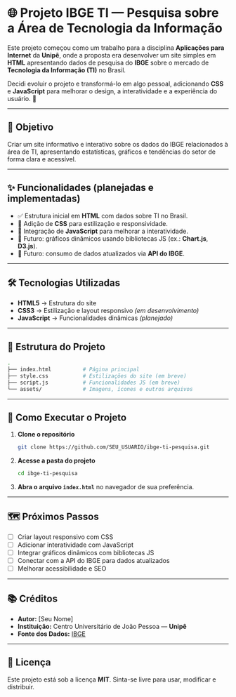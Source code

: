 # 🌐 Projeto IBGE TI — Pesquisa sobre a Área de Tecnologia da Informação

Este projeto começou como um trabalho para a disciplina **Aplicações para Internet** da **Unipê**, onde a proposta era desenvolver um site simples em **HTML** apresentando dados de pesquisa do **IBGE** sobre o mercado de **Tecnologia da Informação (TI)** no Brasil.  

Decidi evoluir o projeto e transformá-lo em algo pessoal, adicionando **CSS** e **JavaScript** para melhorar o design, a interatividade e a experiência do usuário. 🚀

---

## 📌 Objetivo
Criar um site informativo e interativo sobre os dados do IBGE relacionados à área de TI, apresentando estatísticas, gráficos e tendências do setor de forma clara e acessível.

---

## ✨ Funcionalidades (planejadas e implementadas)
- ✅ Estrutura inicial em **HTML** com dados sobre TI no Brasil.  
- 🔄 Adição de **CSS** para estilização e responsividade.  
- 🔄 Integração de **JavaScript** para melhorar a interatividade.  
- 🔮 Futuro: gráficos dinâmicos usando bibliotecas JS (ex.: **Chart.js**, **D3.js**).  
- 🔮 Futuro: consumo de dados atualizados via **API do IBGE**.

---

## 🛠️ Tecnologias Utilizadas
- **HTML5** → Estrutura do site  
- **CSS3** → Estilização e layout responsivo *(em desenvolvimento)*  
- **JavaScript** → Funcionalidades dinâmicas *(planejado)*  

---

## 📂 Estrutura do Projeto
```bash
.
├── index.html          # Página principal
├── style.css           # Estilizações do site (em breve)
├── script.js           # Funcionalidades JS (em breve)
└── assets/             # Imagens, ícones e outros arquivos
```

---

## 🚀 Como Executar o Projeto

1. **Clone o repositório**
   ```bash
   git clone https://github.com/SEU_USUARIO/ibge-ti-pesquisa.git
   ```
2. **Acesse a pasta do projeto**
   ```bash
   cd ibge-ti-pesquisa
   ```
3. **Abra o arquivo `index.html`** no navegador de sua preferência.

---

## 🗺️ Próximos Passos
- [ ] Criar layout responsivo com CSS  
- [ ] Adicionar interatividade com JavaScript  
- [ ] Integrar gráficos dinâmicos com bibliotecas JS  
- [ ] Conectar com a API do IBGE para dados atualizados  
- [ ] Melhorar acessibilidade e SEO  

---

## 📚 Créditos
- **Autor:** [Seu Nome]  
- **Instituição:** Centro Universitário de João Pessoa — **Unipê**  
- **Fonte dos Dados:** [IBGE](https://www.ibge.gov.br/)

---

## 📜 Licença
Este projeto está sob a licença **MIT**. Sinta-se livre para usar, modificar e distribuir.
